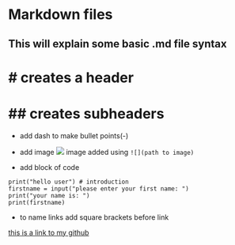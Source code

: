 # Markdown files
## This will explain some basic .md file syntax
# # creates a header 
# ## creates subheaders

- add dash to make bullet points(-)

- add image
![](.README_images/a8419429.png)
image added using ``![](path to image)``
- add block of code
```
print("hello user") # introduction
firstname = input("please enter your first name: ")
print("your name is: ")
print(firstname)
```


- to name links add square brackets before link

[this is a link to my github](https://github.com/maikszusevics)
